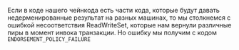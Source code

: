 Если в коде нашего чейнкода есть части кода, которые будут давать недерменированные результат на разных машинах, то мы столкнемся с ошибкой несоответствия
ReadWriteSet, которые нам вернули различные пиры в момент инвока транзакции. Но ошибку мы получим с кодом `ENDORSEMENT_POLICY_FAILURE`
